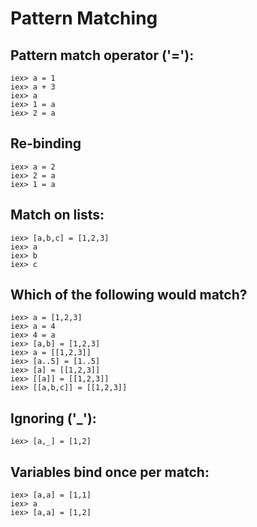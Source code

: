 # Pattern Matching #

## Pattern match operator ('='):

    iex> a = 1
    iex> a + 3
    iex> a
    iex> 1 = a
    iex> 2 = a

## Re-binding

    iex> a = 2
    iex> 2 = a
    iex> 1 = a

## Match on lists:

    iex> [a,b,c] = [1,2,3]
    iex> a
    iex> b
    iex> c

## Which of the following would match?

    iex> a = [1,2,3]
    iex> a = 4
    iex> 4 = a
    iex> [a,b] = [1,2,3]
    iex> a = [[1,2,3]]
    iex> [a..5] = [1..5]
    iex> [a] = [[1,2,3]]
    iex> [[a]] = [[1,2,3]]
    iex> [[a,b,c]] = [[1,2,3]]

## Ignoring ('_'):

    iex> [a,_] = [1,2]

## Variables bind once per match:

    iex> [a,a] = [1,1]
    iex> a
    iex> [a,a] = [1,2]
